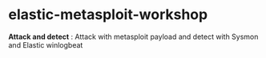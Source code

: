 # elastic-metasploit-workshop
**Attack and detect** : Attack with metasploit payload and detect with Sysmon and Elastic winlogbeat
